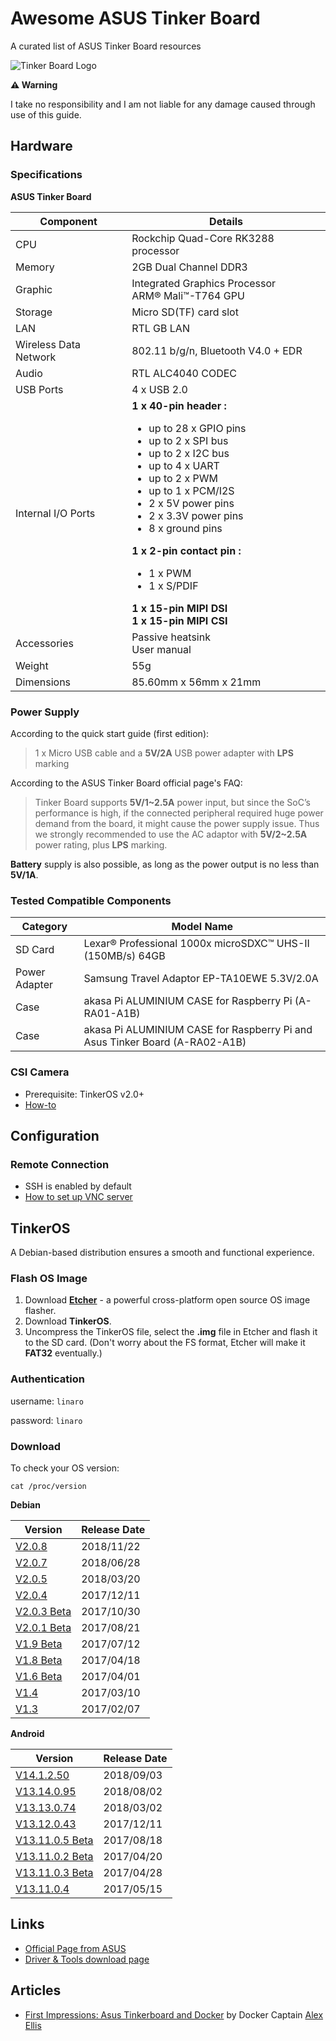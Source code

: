 # Awesome ASUS Tinker Board
A curated list of ASUS Tinker Board resources

![Tinker Board Logo](https://github.com/thyrlian/awesome-asus-tinker-board/blob/master/resources/images/tinker_board_logo.png)

**⚠ Warning**

I take no responsibility and I am not liable for any damage caused through use of this guide.

## Hardware

### Specifications

**ASUS Tinker Board**

| Component | Details |
| --- | --- |
| CPU | Rockchip Quad-Core RK3288 processor |
| Memory | 2GB Dual Channel DDR3 |
| Graphic | Integrated Graphics Processor<br/>ARM® Mali™-T764 GPU |
| Storage | Micro SD(TF) card slot |
| LAN | RTL GB LAN |
| Wireless Data Network | 802.11 b/g/n, Bluetooth V4.0 + EDR |
| Audio | RTL ALC4040 CODEC |
| USB Ports | 4 x USB 2.0 |
| Internal I/O Ports | **1 x 40-pin header :**<br/><ul><li>up to 28 x GPIO pins</li><li>up to 2 x SPI bus</li><li>up to 2 x I2C bus</li><li>up to 4 x UART</li><li>up to 2 x PWM</li><li>up to 1 x PCM/I2S</li><li>2 x 5V power pins</li><li>2 x 3.3V power pins</li><li>8 x ground pins</li></ul>**1 x 2-pin contact pin :**<br/><ul><li>1 x PWM</li><li>1 x S/PDIF</li></ul>**1 x 15-pin MIPI DSI**<br/>**1 x 15-pin MIPI CSI** |
| Accessories | Passive heatsink<br />User manual |
| Weight | 55g |
| Dimensions | 85.60mm x 56mm x 21mm |

### Power Supply

According to the quick start guide (first edition):
> 1 x Micro USB cable and a **5V/2A** USB power adapter with **LPS** marking

According to the ASUS Tinker Board official page's FAQ:
> Tinker Board supports **5V/1~2.5A** power input, but since the SoC’s performance is high, if the connected
peripheral required huge power demand from the board, it might cause the power supply issue.
Thus we strongly recommended to use the AC adaptor with **5V/2~2.5A** power rating, plus **LPS** marking.

**Battery** supply is also possible, as long as the power output is no less than **5V/1A**.

### Tested Compatible Components

| Category | Model Name |
| --- | --- |
| SD Card | Lexar® Professional 1000x microSDXC™ UHS-II (150MB/s) 64GB |
| Power Adapter | Samsung Travel Adaptor EP-TA10EWE 5.3V/2.0A |
| Case | akasa Pi ALUMINIUM CASE for Raspberry Pi (A-RA01-A1B) |
| Case | akasa Pi ALUMINIUM CASE for Raspberry Pi and Asus Tinker Board (A-RA02-A1B) |

### CSI Camera

* Prerequisite: TinkerOS v2.0+
* [How-to](https://tinkerboarding.co.uk/wiki/index.php?title=CSI-camera)

## Configuration

### Remote Connection

* SSH is enabled by default
* [How to set up VNC server](https://www.digitalocean.com/community/tutorials/how-to-set-up-vnc-server-on-debian-8)

## TinkerOS

A Debian-based distribution ensures a smooth and functional experience.

### Flash OS Image

1. Download [**Etcher**](https://etcher.io/) - a powerful cross-platform open source OS image flasher.
2. Download **TinkerOS**.
3. Uncompress the TinkerOS file, select the **.img** file in Etcher and flash it to the SD card.  (Don't worry about the FS format, Etcher will make it **FAT32** eventually.)

### Authentication

username: `linaro`

password: `linaro`

### Download

To check your OS version:
```shell
cat /proc/version
```

**Debian**

| Version | Release Date |
| --- | --- |
| [V2.0.8](https://dlcdnets.asus.com/pub/ASUS/mb/Linux/Tinker_Board_2GB/20181023-tinker-board-linaro-stretch-alip-v2.0.8.img.zip) | 2018/11/22 |
| [V2.0.7](http://dlcdnet.asus.com/pub/ASUS/mb/Embedded_IPC/TinkerBoard_S/20180622-tinker-board-linaro-stretch-alip-v2.0.7.img.zip) | 2018/06/28 |
| [V2.0.5](http://dlcdnet.asus.com/pub/ASUS/mb/Linux/TInker_Board/2GB/20180222-tinker-board-linaro-stretch-alip-v2.0.5.img.zip) | 2018/03/20 |
| [V2.0.4](http://dlcdnet.asus.com/pub/ASUS/mb/Linux/Tinker_Board_2GB/20171115-tinker-board-linaro-stretch-alip-v2.0.4.zip) | 2017/12/11 |
| [V2.0.3 Beta](http://dlcdnet.asus.com/pub/ASUS/mb/Linux/Tinker_Board_2GB/20170928-tinker-board-linaro-stretch-alip-v2.0.3.img.zip) | 2017/10/30 |
| [V2.0.1 Beta](http://dlcdnet.asus.com/pub/ASUS/mb/Linux/Tinker_Board_2GB/20170817-tinker-board-linaro-stretch-alip-v2.0.1.img.zip) | 2017/08/21 |
| [V1.9 Beta](http://dlcdnet.asus.com/pub/ASUS/mb/Linux/Tinker_Board_2GB/20170703-tinker-board-linaro-stretch-alip-v1.9.zip) | 2017/07/12 |
| [V1.8 Beta](http://dlcdnet.asus.com/pub/ASUS/mb/Linux/Tinker_Board_2GB/20170417-tinker-board-linaro-stretch-alip-v1.8.zip) | 2017/04/18 |
| [V1.6 Beta](http://dlcdnet.asus.com/pub/ASUS/mb/Linux/Tinker_Board_2GB/20170330-tinker-board-linaro-jessie-alip-v16.zip) | 2017/04/01 |
| [V1.4](http://dlcdnet.asus.com/pub/ASUS/mb/Linux/Tinker_Board_2GB/20170223-tinker-board-linaro-jessie-alip-v14.zip) | 2017/03/10 |
| [V1.3](http://dlcdnet.asus.com/pub/ASUS/mb/Linux/Tinker_Board_2GB/TinkerOS_Debian.zip) | 2017/02/07 |

**Android**

| Version | Release Date |
| --- | --- |
| [V14.1.2.50](https://dlcdnets.asus.com/pub/ASUS/mb/Linux/Tinker_Board_S/20180817-tinker-board-androidnougat-userdebug-v14.1.2.50.zip) | 2018/09/03 |
| [V13.14.0.95](http://dlcdnet.asus.com/pub/ASUS/mb/Linux/Tinker_Board_2GB/20180712-tinker-board-android-v13.14.0.95.img.zip) | 2018/08/02 |
| [V13.13.0.74](http://dlcdnet.asus.com/pub/ASUS/mb/Linux/Tinker_Board_2GB/20180206-tinker-board-android-v13.13.0.74.img.zip) | 2018/03/02 |
| [V13.12.0.43](http://dlcdnet.asus.com/pub/ASUS/mb/Linux/Tinker_Board_2GB/20171115-tinker-board-android-marshmallow-userdebug-v1312043.zip) | 2017/12/11 |
| [V13.11.0.5 Beta](http://dlcdnet.asus.com/pub/ASUS/mb/Linux/Tinker_Board_2GB/20170721tinkerboard-androidmarshmallow-userdebug-v131105.zip) | 2017/08/18 |
| [V13.11.0.2 Beta](http://dlcdnet.asus.com/pub/ASUS/mb/Linux/Tinker_Board_2GB/20170419-tinkerboard-android-marshmallow-userdebug131102.zip) | 2017/04/20 |
| [V13.11.0.3 Beta](http://dlcdnet.asus.com/pub/ASUS/mb/Linux/Tinker_Board_2GB/20170427-tinkerboardandroidmarshmallow-userdebug-v131103.zip) | 2017/04/28 |
| [V13.11.0.4](http://dlcdnet.asus.com/pub/ASUS/mb/Linux/Tinker_Board_2GB/20170511-tinker-board-android-marshmallow-userdebug-v131104.zip) | 2017/05/15 |

## Links

* [Official Page from ASUS](https://www.asus.com/Single-Board-Computer/Tinker-Board/)
* [Driver & Tools download page](https://www.asus.com/Single-Board-Computer/Tinker-Board/HelpDesk_Download/)

## Articles

* [First Impressions: Asus Tinkerboard and Docker](https://blog.alexellis.io/first-impressions-asus-tinkerboard/) by Docker Captain [Alex Ellis](https://github.com/alexellis)

